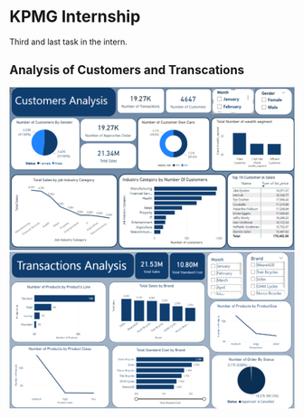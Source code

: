 # KPMG Internship
Third and last task in the intern.
## Analysis of Customers and Transcations
![logo](https://github.com/sohilamohey/Power-BI-Projects/blob/main/KPMG/NewCustomer.png)
![logo](https://github.com/sohilamohey/Power-BI-Projects/blob/main/KPMG/NewTransactions.png)